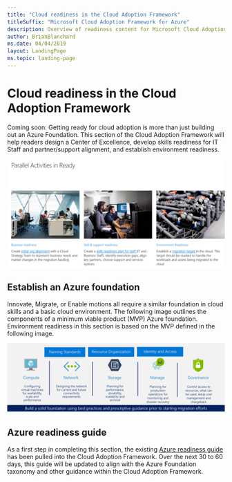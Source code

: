 ```yaml
---
title: "Cloud readiness in the Cloud Adoption Framework"
titleSuffix: "Microsoft Cloud Adoption Framework for Azure"
description: Overview of readiness content for Microsoft Cloud Adoption Framework for Azure.
author: BrianBlanchard
ms.date: 04/04/2019
layout: LandingPage
ms.topic: landing-page
---
```


# Cloud readiness in the Cloud Adoption Framework

Coming soon: Getting ready for cloud adoption is more than just building out an Azure Foundation. This section of the Cloud Adoption Framework will help readers design a Center of Excellence, develop skills readiness for IT Staff and partner/support alignment, and establish environment readiness.

![Overview of the Ready section of the Cloud Adoption Framework](../_images/ready/overview.png)

## Establish an Azure foundation

Innovate, Migrate, or Enable motions all require a similar foundation in cloud skills and a basic cloud environment. The following image outlines the components of a minimum viable product (MVP) Azure foundation. Environment readiness in this section is based on the MVP defined in the following image.

![Azure foundation](../_images/ready/AzureFoundation.png)

## Azure readiness guide

As a first step in completing this section, the existing [Azure readiness guide](./azure-readiness-guide/index.md) has been pulled into the Cloud Adoption Framework. Over the next 30 to 60 days, this guide will be updated to align with the Azure Foundation taxonomy and other guidance within the Cloud Adoption Framework.